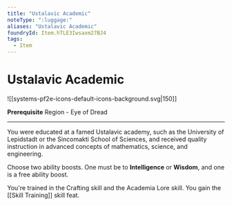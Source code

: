 ```yaml
---
title: "Ustalavic Academic"
noteType: ":luggage:"
aliases: "Ustalavic Academic"
foundryId: Item.hTLE3Iwsaxm27BJ4
tags:
  - Item
---
```


# Ustalavic Academic
![[systems-pf2e-icons-default-icons-background.svg|150]]

**Prerequisite** Region - Eye of Dread

* * *

You were educated at a famed Ustalavic academy, such as the University of Lepidstadt or the Sincomakti School of Sciences, and received quality instruction in advanced concepts of mathematics, science, and engineering.

Choose two ability boosts. One must be to **Intelligence** or **Wisdom**, and one is a free ability boost.

You're trained in the Crafting skill and the Academia Lore skill. You gain the [[Skill Training]] skill feat.
